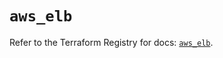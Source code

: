 # `aws_elb`

Refer to the Terraform Registry for docs: [`aws_elb`](https://registry.terraform.io/providers/hashicorp/aws/4.54.0/docs/resources/elb).
